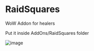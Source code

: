 # RaidSquares
WoW Addon for healers

Put it inside AddOns/RaidSquares folder

![image](https://github.com/user-attachments/assets/990fdfa9-c448-45ab-a936-da149d42ac67)
